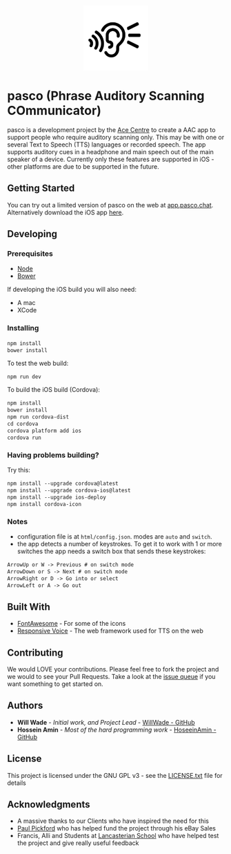 <p align="center">
  <img src="https://github.com/AceCentre/pasco/raw/master/cordova/model/icon.png" width="150" alt="pasco icon">
</p>


# pasco (Phrase Auditory Scanning COmmunicator)

pasco is a development project by the [Ace Centre](https://acecentre.org.uk) to create a AAC app to support people who require auditory scanning only. This may be with one or several Text to Speech (TTS) languages or recorded speech. The app supports auditory cues in a headphone and main speech out of the main speaker of a device. Currently only these features are supported in iOS - other platforms are due to be supported in the future. 

## Getting Started

You can try out a limited version of pasco on the web at [app.pasco.chat](https://app.pasco.chat). Alternatively download the iOS app [here](https://itunes.apple.com/us/app/pasco/id1317265884?ls=1&mt=8). 

## Developing 

### Prerequisites

* [Node](https://nodejs.org)
* [Bower](https://bower.io)

If developing the iOS build you will also need:

* A mac
* XCode 


### Installing

```
npm install
bower install
```

To test the web build: 
```
npm run dev
```

To build the iOS build (Cordova):

```
npm install 
bower install
npm run cordova-dist
cd cordova
cordova platform add ios
cordova run
```

### Having problems building?

Try this:

```
npm install --upgrade cordova@latest
npm install --upgrade cordova-ios@latest
npm install --upgrade ios-deploy
npm install cordova-icon 
```

### Notes

* configuration file is at `html/config.json`. modes are `auto` and `switch`.
* the app detects a number of keystrokes. To get it to work with 1 or more switches the app needs a switch box that sends these keystrokes:

```
ArrowUp or W -> Previous # on switch mode
ArrowDown or S -> Next # on switch mode
ArrowRight or D -> Go into or select
ArrowLeft or A -> Go out
```

## Built With

* [FontAwesome](http://fontawesome.com) - For some of the icons
* [Responsive Voice](https://responsivevoice.org/) - The web framework used for TTS on the web


## Contributing

We would LOVE your contributions. Please feel free to fork the project and we would to see your Pull Requests. Take a look at the [issue queue](https://github.com/acecentre/pasco/issues) if you want something to get started on.


## Authors

* **Will Wade** - *Initial work, and Project Lead* - [WillWade - GitHub](https://github.com/willwade)
* **Hossein Amin** - *Most of the hard programming work* - [HoseeinAmin - GitHub](https://github.com/hosseinamin)

## License

This project is licensed under the GNU GPL v3 - see the [LICENSE.txt](https://github.com/AceCentre/pasco/blob/master/LICENCE.txt) file for details

## Acknowledgments

* A massive thanks to our Clients who have inspired the need for this
* [Paul Pickford](https://www.youtube.com/watch?v=8lxpvI3lk8w&feature=youtu.be) who has helped fund the project through his eBay Sales 
* Francis, Alli and Students at [Lancasterian School](http://www.lancasterian.manchester.sch.uk) who have helped test the project and give really useful feedback  
